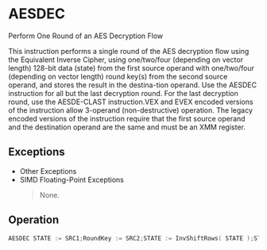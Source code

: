 # AESDEC

Perform One Round of an AES Decryption Flow

This instruction performs a single round of the AES decryption flow using the Equivalent Inverse Cipher, using one/two/four (depending on vector length) 128-bit data (state) from the first source operand with one/two/four (depending on vector length) round key(s) from the second source operand, and stores the result in the destina-tion operand.
Use the AESDEC instruction for all but the last decryption round.
For the last decryption round, use the AESDE-CLAST instruction.VEX and EVEX encoded versions of the instruction allow 3-operand (non-destructive) operation.
The legacy encoded versions of the instruction require that the first source operand and the destination operand are the same and must be an XMM register.

## Exceptions

- Other Exceptions
- SIMD Floating-Point Exceptions
  > None.

## Operation

```C
AESDEC STATE := SRC1;RoundKey := SRC2;STATE := InvShiftRows( STATE );STATE := InvSubBytes( STATE );STATE := InvMixColumns( STATE );DEST[127:0] := STATE XOR RoundKey;DEST[MAXVL-1:128] (Unmodified)VAESDEC (128b and 256b VEX Encoded Versions)(KL,VL) = (1,128), (2,256)FOR i = 0 to KL-1::= SRC1.xmm[i]STATE := RoundKey SRC2.xmm[i]:= STATE InvShiftRows( STATE ):= STATE InvSubBytes( STATE ):= STATE InvMixColumns( STATE ):= DEST.xmm[i] STATE XOR RoundKey:= DEST[MAXVL-1:VL] 0VAESDEC (EVEX Encoded Version)(KL,VL) = (1,128), (2,256), (4,512)FOR i = 0 to KL-1::= STATE SRC1.xmm[i]:= RoundKey SRC2.xmm[i]:= STATE InvShiftRows( STATE ):= STATE InvSubBytes( STATE ):= STATE InvMixColumns( STATE ):= DEST.xmm[i] STATE XOR RoundKey:=DEST[MAXVL-1:VL] 0Intel C/C++ Compiler Intrinsic Equivalent(V)AESDEC __m128i _mm_aesdec (__m128i, __m128i)VAESDEC __m256i _mm256_aesdec_epi128(__m256i, __m256i);VAESDEC __m512i _mm512_aesdec_epi128(__m512i, __m512i);
```
